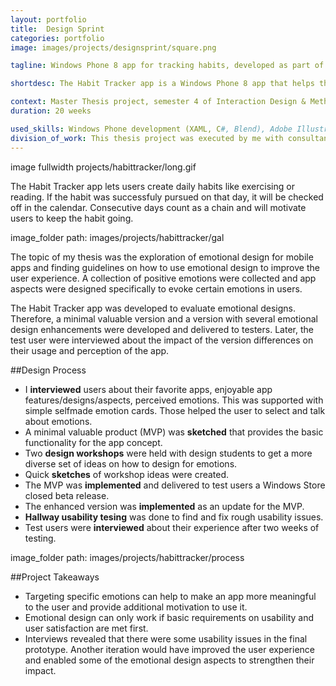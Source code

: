 ```yaml
---
layout: portfolio
title:  Design Sprint
categories: portfolio
image: images/projects/designsprint/square.png

tagline: Windows Phone 8 app for tracking habits, developed as part of my thesis project

shortdesc: The Habit Tracker app is a Windows Phone 8 app that helps the users to track and establish daily habits. It was part of my master thesis and was used to evaluate emotional design as a way to improve the user experience.

context: Master Thesis project, semester 4 of Interaction Design & Methodologies Master
duration: 20 weeks

used_skills: Windows Phone development (XAML, C#, Blend), Adobe Illustrator, User Interviews, Emotional Design
division_of_work: This thesis project was executed by me with consultancy of my supervisors at the university and Microsoft.
---
```


 image fullwidth projects/habittracker/long.gif  

The Habit Tracker app lets users create daily habits like exercising or reading. If the habit was successfuly pursued on that day, it will be checked off in the calendar. Consecutive days count as a chain and will motivate users to keep the habit going.

 image_folder path: images/projects/habittracker/gal  

The topic of my thesis was the exploration of emotional design for mobile apps and finding guidelines on how to use emotional design to improve the user experience. A collection of positive emotions were collected and app aspects were designed specifically to evoke certain emotions in users.

The Habit Tracker app was developed to evaluate emotional designs. Therefore, a minimal valuable version and a version with several emotional design enhancements were developed and delivered to testers. Later, the test user were interviewed about the impact of the version differences on their usage and perception of the app.

##Design Process

* I __interviewed__ users about their favorite apps, enjoyable app features/designs/aspects, perceived emotions. This was supported with simple selfmade emotion cards. Those helped the user to select and talk about emotions.
* A minimal valuable product (MVP) was __sketched__ that provides the basic functionality for the app concept.
* Two __design workshops__ were held with design students to get a more diverse set of ideas on how to design for emotions.
* Quick __sketches__ of workshop ideas were created.
* The MVP was __implemented__ and delivered to test users a Windows Store closed beta release.
* The enhanced version was __implemented__ as an update for the MVP.
* __Hallway usability tesing__ was done to find and fix rough usability issues.
* Test users were __interviewed__ about their experience after two weeks of testing.

 image_folder path: images/projects/habittracker/process  

##Project Takeaways

* Targeting specific emotions can help to make an app more meaningful to the user and provide additional motivation to use it.
* Emotional design can only work if basic requirements on usability and user satisfaction are met first.
* Interviews revealed that there were some usability issues in the final prototype. Another iteration would have improved the user experience and enabled some of the emotional design aspects to strengthen their impact.